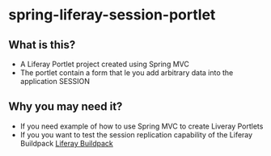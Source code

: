 # spring-liferay-session-portlet


## What is this?

* A Liferay Portlet project created using Spring MVC
* The portlet contain a form that le you add arbitrary data into the application SESSION

## Why you may need it?

* If you need example of how to use Spring MVC to create Liveray Portlets
* If you you want to test the session replication capability of the Liferay Buildpack [Liferay Buildpack][]

[Liferay Buildpack]: https://github.com/schabiyo/java-liferay-buildpack
